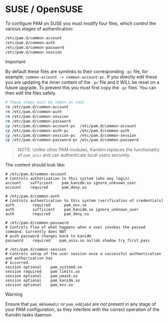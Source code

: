 # SUSE / OpenSUSE

To configure PAM on SUSE you must modify four files, which control the various stages of
authentication:

```bash
/etc/pam.d/common-account
/etc/pam.d/common-auth
/etc/pam.d/common-password
/etc/pam.d/common-session
```

> [!IMPORTANT]
>
> By default these files are symlinks to their corresponding `-pc` file, for example,
> `common-account -> common-account-pc`. If you directly edit these you are updating the inner
> content of the `-pc` file and it WILL be reset on a future upgrade. To prevent this you must first
> copy the `-pc` files. You can then edit the files safely.

```bash
# These steps must be taken as root
rm /etc/pam.d/common-account
rm /etc/pam.d/common-auth
rm /etc/pam.d/common-session
rm /etc/pam.d/common-password
cp /etc/pam.d/common-account-pc  /etc/pam.d/common-account
cp /etc/pam.d/common-auth-pc     /etc/pam.d/common-auth
cp /etc/pam.d/common-session-pc  /etc/pam.d/common-session
cp /etc/pam.d/common-password-pc /etc/pam.d/common-password
```

> NOTE: Unlike other PAM modules, Kanidm replaces the functionality of `pam_unix` and can authenticate
> local users securely.

The content should look like:

```text
# /etc/pam.d/common-account
# Controls authorisation to this system (who may login)
account    sufficient    pam_kanidm.so ignore_unknown_user
account    required      pam_deny.so

# /etc/pam.d/common-auth
# Controls authentication to this system (verification of credentials)
auth        required      pam_env.so
auth        sufficient    pam_kanidm.so ignore_unknown_user
auth        required      pam_deny.so

# /etc/pam.d/common-password
# Controls flow of what happens when a user invokes the passwd command. Currently does NOT
# push password changes back to kanidm
password    required    pam_unix.so nullok shadow try_first_pass

# /etc/pam.d/common-session
# Controls setup of the user session once a successful authentication and authorisation has
# occurred.
session optional    pam_systemd.so
session required    pam_limits.so
session optional    pam_umask.so
session optional    pam_kanidm.so
session optional    pam_env.so
```

> [!WARNING]
>
> Ensure that `pam_mkhomedir` or `pam_oddjobd` are _not_ present in any stage of your PAM
> configuration, as they interfere with the correct operation of the Kanidm tasks daemon.
